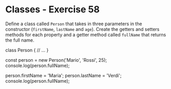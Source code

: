   # Classes - Exercise 58

Define a class called `Person` that takes in three parameters in the constructor (`firstName`, `lastName` and `age`). Create the getters and setters methods for each property and a getter method called `fullName` that returns the full name.

class Person {
// ...
}

const person = new Person('Mario', 'Rossi', 25);
console.log(person.fullName);

person.firstName = 'Maria';
person.lastName = 'Verdi';
console.log(person.fullName);
